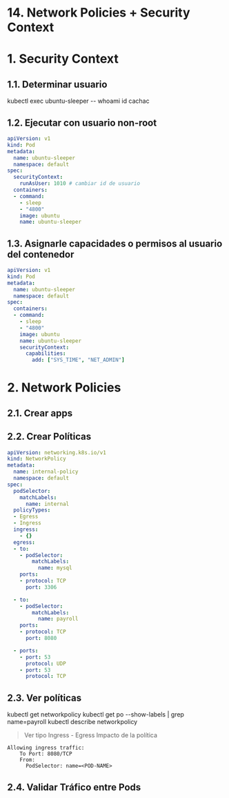 # 14. Network Policies + Security Context <!-- omit in TOC -->

# 1. Security Context
## 1.1. Determinar usuario
kubectl exec ubuntu-sleeper -- whoami
id cachac

## 1.2. Ejecutar con usuario non-root
```yaml
apiVersion: v1
kind: Pod
metadata:
  name: ubuntu-sleeper
  namespace: default
spec:
  securityContext:
    runAsUser: 1010 # cambiar id de usuario
  containers:
  - command:
    - sleep
    - "4800"
    image: ubuntu
    name: ubuntu-sleeper

```

## 1.3. Asignarle capacidades o permisos al usuario del contenedor
```yaml
apiVersion: v1
kind: Pod
metadata:
  name: ubuntu-sleeper
  namespace: default
spec:
  containers:
  - command:
    - sleep
    - "4800"
    image: ubuntu
    name: ubuntu-sleeper
    securityContext:
      capabilities:
        add: ["SYS_TIME", "NET_ADMIN"]
```

# 2. Network Policies
## 2.1. Crear apps

## 2.2. Crear Políticas
```yaml
apiVersion: networking.k8s.io/v1
kind: NetworkPolicy
metadata:
  name: internal-policy
  namespace: default
spec:
  podSelector:
    matchLabels:
      name: internal
  policyTypes:
  - Egress
  - Ingress
  ingress:
    - {}
  egress:
  - to:
    - podSelector:
        matchLabels:
          name: mysql
    ports:
    - protocol: TCP
      port: 3306

  - to:
    - podSelector:
        matchLabels:
          name: payroll
    ports:
    - protocol: TCP
      port: 8080

  - ports:
    - port: 53
      protocol: UDP
    - port: 53
      protocol: TCP
```

## 2.3. Ver políticas
kubectl get networkpolicy
kubectl get po --show-labels | grep name=payroll
kubectl describe networkpolicy
> Ver tipo Ingress - Egress
> Impacto de la política
```vim
Allowing ingress traffic:
    To Port: 8080/TCP
    From:
      PodSelector: name=<POD-NAME>
```

## 2.4. Validar Tráfico entre Pods
